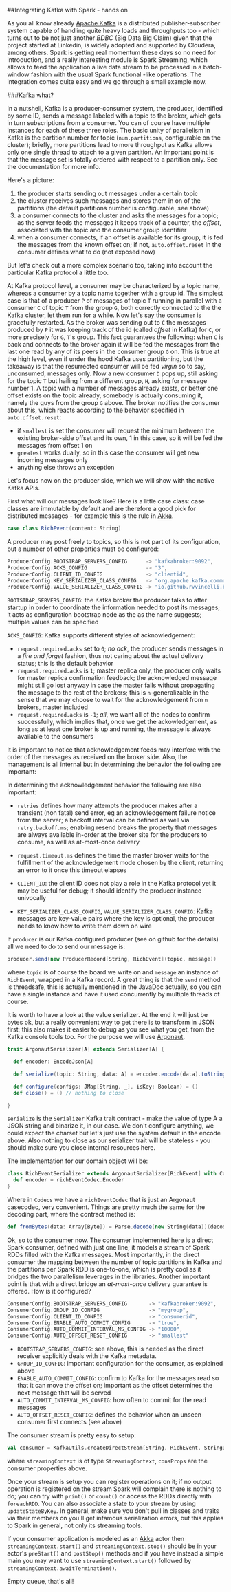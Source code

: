 ##Integrating Kafka with Spark - hands on

As you all know already [Apache Kafka](http://kafka.apache.org) is a distributed publisher-subscriber system capable of handling quite heavy loads and throughputs too - which turns out to be not
just another *BDBC* (Big Data Big Claim) given that the project started at Linkedin, is widely adopted and supported by Cloudera, among others. Spark is getting real momentum these days so no need
for introduction, and a really interesting module is Spark Streaming, which allows to feed the application a live data stream to be processed in a batch-window fashion with the usual Spark functional
-like operations. The integration comes quite easy and we go through a small example now.

###Kafka what?

In a nutshell, Kafka is a producer-consumer system, the producer, identified by some ID, sends a message labeled with a topic to the broker, which gets in turn subscriptions from a consumer. You can
of course have multiple instances for each of these three roles. The basic unity of parallelism in Kafka is the partition number for topic (`num.partitions`, configurable on the cluster); briefly, more
partitions lead to more throughput as Kafka allows only one single thread to attach to a given partition. An important point is that the message set is totally ordered with respect to a partition
only. See the documentation for more info.

Here's a picture:

 1. the producer starts sending out messages under a certain topic
 2. the cluster receives such messages and stores them in on of the partitions (the default partitions number is configurable, see above)
 3. a consumer connects to the cluster and asks the messages for a topic; as the server feeds the messages it keeps track of a counter, the *offset*, associated with the topic and the consumer group identifier
 4. when a consumer connects, if an offset is available for its group, it is fed the messages from the known offset on; if not, `auto.offset.reset` in the consumer defines what to do (not exposed now)

But let's check out a more complex scenario too, taking into account the particular Kafka protocol a little too.

At Kafka protocol level, a consumer may be characterized by a topic name, whereas a consumer by a topic name together with a group id.
The simplest case is that of a producer `P` of messages of topic `T` running in parallel with a consumer `C` of topic `T` from the group `G`, both correctly connected to the the Kafka cluster, let them run
for a while. Now let's say the consumer is gracefully restarted. As the broker was sending out to `C` the messages produced by `P` it was keeping track of the id (called *offset* in Kafka) for `C`, or more
precisely for `G`, `T`'s group. This fact guarantees the following: when `C` is back and connects to the broker again it will be fed the messages from the last one read by any of its peers in the consumer
group `G` on. This is true at the high level, even if under the hood Kafka uses partitioning, but the takeaway is that the resurrected consumer will be fed *virgin* so to say, unconsumed, messages only.
Now a new consumer `D` pops up, still asking for the topic `T` but hailing from a different group, `H`, asking for message number 1. A topic with a number of messages already exists, or better one offset
exists on the topic already, somebody is actually consuming it, namely the guys from the group `G` above. The broker notifies the consumer about this, which reacts according to the behavior specified in
`auto.offset.reset`:
 
 * if `smallest` is set the consumer will request the minimum between the existing broker-side offset and its own, 1 in this case, so it will be fed the messages from offset 1 on
 * `greatest` works dually, so in this case the consumer will get new incoming messages only
 * anything else throws an exception  


Let's focus now on the producer side, which we will show with the native Kafka APIs.

First what will our messages look like? Here is a little case class: case classes are immutable by default and are therefore a good pick for distributed messages - for example this is the rule in [Akka](http://akka.io/).

```scala
case class RichEvent(content: String)
```

A producer may post freely to topics, so this is not part of its configuration, but a number of other properties must be configured:

```scala
ProducerConfig.BOOTSTRAP_SERVERS_CONFIG      -> "kafkabroker:9092",
ProducerConfig.ACKS_CONFIG                   -> "3",
ProducerConfig.CLIENT_ID_CONFIG              -> "clientid",
ProducerConfig.KEY_SERIALIZER_CLASS_CONFIG   -> "org.apache.kafka.common.serialization.StringSerializer",
ProducerConfig.VALUE_SERIALIZER_CLASS_CONFIG -> "io.github.rvvincelli.blogpost.kafkaspark.RichEventSerializer"
```

`BOOTSTRAP_SERVERS_CONFIG`: the Kafka broker the producer talks to after startup in order to coordinate the information needed to post its messages; it acts as configuration bootstrap node as the
as the name suggests; multiple values can be specified

`ACKS_CONFIG`: Kafka supports different styles of acknowledgement:

 * `request.required.acks` set to `0`; *no ack*, the producer sends messages in a *fire and forget* fashion, thus not caring about the actual delivery status; this is the default behavior 
 * `request.required.acks` is `1`; master replica only, the producer only waits for master replica confirmation feedback; the acknowledged message might still go lost anyway in case the master fails
    without propagating the message to the rest of the brokers; this is `n`-generalizable in the sense that we may choose to wait for the acknowledgement from `n` brokers, master included  
 * `request.required.acks` is `-1`; *all*, we want all of the nodes to confirm successfully, which implies that, once we get the ackowledgement, as long as at least one broker is up and running, the
    message is always available to the consumers  

It is important to notice that acknowledgement feeds may interfere with the order of the messages as received on the broker side. Also, the management is all internal but in determining the behavior
the following are important:

In determining the acknowledgement behavior the following are also important:

  * `retries` defines how many attempts the producer makes after a transient (non fatal) send error, eg an acknowledgement failure notice from the server; a backoff interval can be defined as well via
   `retry.backoff.ms`; enabling resend breaks the property that messages are always available in-order at the broker site for the producers to consume, as well as at-most-once delivery
  * `request.timeout.ms` defines the time the master broker waits for the fulfillment of the acknowledgement mode chosen by the client, returning an error to it once this timeout elapses

* `CLIENT_ID`: the client ID does not play a role in the Kafka protocol yet it may be useful for debug; it should identify the producer instance univocally

* `KEY_SERIALIZER_CLASS_CONFIG`, `VALUE_SERIALIZER_CLASS_CONFIG`: Kafka messages are key-value pairs where the key is optional, the producer needs to know how to write them down on wire

If `producer` is our Kafka configured producer (see on github for the details) all we need to do to send our message is:

```scala
producer.send(new ProducerRecord[String, RichEvent](topic, message))
```
where `topic` is of course the board we write on and `message` an instance of `RichEvent`, wrapped in a Kafka record. A great thing is that the `send` method is threadsafe, this is actually mentioned
in the JavaDoc actually, so you can have a single instance and have it used concurrently by multiple threads of course.

It is worth to have a look at the value serializer. At the end it will just be bytes ok, but a really convenient way to get there is to transform in JSON first; this also makes it easier to debug as
you see what you get, from the Kafka console tools too. For the purpose we will use [Argonaut](http://argonaut.io).

```scala
trait ArgonautSerializer[A] extends Serializer[A] {

  def encoder: EncodeJson[A]

  def serialize(topic: String, data: A) = encoder.encode(data).toString().getBytes

  def configure(configs: JMap[String, _], isKey: Boolean) = () 
  def close() = () // nothing to close

}
```  
`serialize` is the `Serializer` Kafka trait contract - make the value of type A a JSON string and binarize it, in our case. We don't configure anything, we could expect the charset but let's just
use the system default in the encode above. Also nothing to close as our serializer trait will be stateless - you should make sure you close internal resources here.

The implementation for our domain object will be:

```scala
class RichEventSerializer extends ArgonautSerializer[RichEvent] with Codecs {
  def encoder = richEventCodec.Encoder
}
```

Where in `Codecs` we have a `richEventCodec` that is just an Argonaut casecodec, very convenient.
Things are pretty much the same for the decoding part, where the contract method is:

```scala
def fromBytes(data: Array[Byte]) = Parse.decode(new String(data))(decoder).getOrElse { throw new ParseException(s"Invalid JSON: ${new String(data)}", 0) }
```

Ok, so to the consumer now.
The consumer implemented here is a direct Spark consumer, defined with just one line; it models a stream of Spark RDDs filled with the Kafka messages. Most importantly, in the direct consumer
the mapping between the number of topic partitions in Kafka and the partitions per Spark RDD is one-to-one, which is pretty cool as it bridges the two parallelism leverages in the libraries. Another
important point is that with a direct bridge an *at-most-once* delivery guarantee is offered. How is it configured?

```scala
ConsumerConfig.BOOTSTRAP_SERVERS_CONFIG       -> "kafkabroker:9092",
ConsumerConfig.GROUP_ID_CONFIG                -> "mygroup",
ConsumerConfig.CLIENT_ID_CONFIG               -> "consumerid",
ConsumerConfig.ENABLE_AUTO_COMMIT_CONFIG      -> "true",
ConsumerConfig.AUTO_COMMIT_INTERVAL_MS_CONFIG -> "10000",
ConsumerConfig.AUTO_OFFSET_RESET_CONFIG       -> "smallest"
```

 * `BOOTSTRAP_SERVERS_CONFIG`: see above, this is needed as the direct receiver explicitly deals with the Kafka metadata.
 * `GROUP_ID_CONFIG`: important configuration for the consumer, as explained above 
 * `ENABLE_AUTO_COMMIT_CONFIG`: confirm to Kafka for the messages read so that it can move the offset on; important as the offset determines the next message that will be served
 * `AUTO_COMMIT_INTERVAL_MS_CONFIG`: how often to commit for the read messages
 * `AUTO_OFFSET_RESET_CONFIG`: defines the behavior when an unseen consumer first connects (see above)

The consumer stream is pretty easy to setup:

```scala
val consumer = KafkaUtils.createDirectStream[String, RichEvent, StringDecoder, RichEventDeserializer](streamingContext, consProps, Set(topic))
```

where `streamingContext` is of type `StreamingContext`, `consProps` are the consumer properties above.

Once your stream is setup you can register operations on it; if no output operation is registered on the stream Spark will complain there is nothing to do; you can try with `print()` or `count()`
or access the RDDs directly with `foreachRDD`. You can also associate a state to your stream by using `updateStateByKey`. In general, make sure you don't pull in classes and traits via their members
on you'll get infamous serialization errors, but this applies to Spark in general, not only its streaming tools.


If your consumer application is modeled as an [Akka](http://akka.io) actor then `streamingContext.start()` and `streamingContext.stop()` should be in your actor's `preStart()` and `postStop()` methods
and if you have instead a simple main you may want to use `streamingContext.start()` followed by `streamingContext.awaitTermination()`.

Empty queue, that's all!
